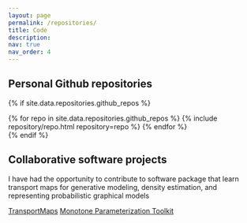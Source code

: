```yaml
---
layout: page
permalink: /repositories/
title: Code
description: 
nav: true
nav_order: 4
---
```


<!-- 1. ATM (Matlab): Adaptive algorithm for learning structured transport maps from samples
2. StochasticMaps (Matlab): Sequential Bayesian inference for non-Gaussian dynamical systems 
3. TransportMaps (Python): Learning parametric transformations between probability distributions 
4. GreedyPC (Matlab): Greedy algorithm for constructing sparse polynomial approximations
5. BOCS (Python/Matlab): Bayesian optimization for solving black-box combinatorial problems
 -->

## Personal Github repositories

{% if site.data.repositories.github_repos %}
<div class="repositories d-flex flex-wrap flex-md-row flex-column justify-content-between align-items-center">
  {% for repo in site.data.repositories.github_repos %}
    {% include repository/repo.html repository=repo %}
  {% endfor %}
</div>
{% endif %}

## Collaborative software projects

I have had the opportunity to contribute to software package that learn transport maps for generative modeling, density estimation, and representing probabilistic graphical models

[TransportMaps](https://transportmaps.mit.edu)
[Monotone Parameterization Toolkit](https://measuretransport.github.io/MParT/)
